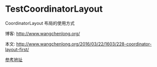 # TestCoordinatorLayout
CoordinatorLayout 布局的使用方式

博客: http://www.wangchenlong.org/

本文: http://www.wangchenlong.org/2016/03/22/1603/228-coordinator-layout-first/

[参考地址](http://www.wangchenlong.org/2016/03/22/1603/228-coordinator-layout-first/)
